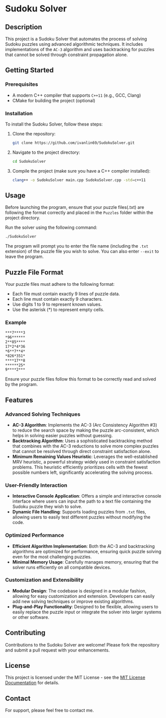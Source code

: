 # Sudoku Solver

## Description
This project is a Sudoku Solver that automates the process of solving Sudoku puzzles using advanced algorithmic techniques. It includes implementations of the `AC-3` algorithm and uses backtracking for puzzles that cannot be solved through constraint propagation alone.


## Getting Started

### Prerequisites

- A modern C++ compiler that supports `C++11` (e.g., GCC, Clang)
- CMake for building the project (optional)

### Installation
To install the Sudoku Solver, follow these steps:

1. Clone the repository:
   ```bash
   git clone https://github.com/ivanlin69/SudokuSolver.git
   ```
2. Navigate to the project directory:
   ```bash
   cd SudokuSolver
   ```
3. Compile the project (make sure you have a C++ compiler installed):
   ```bash
   clang++ -o SudokuSolver main.cpp SudokuSolver.cpp -std=c++11
   ```

## Usage
Before launching the program, ensure that your puzzle files(.txt) are following the format correctly and placed in the `Puzzles` folder within the project directory.

Run the solver using the following command:
```bash
./SudokuSolver
```
The program will prompt you to enter the file name (including the `.txt` extension) of the puzzle file you wish to solve. You can also enter `--exit` to leave the program.

## Puzzle File Format
Your puzzle files must adhere to the following format:

- Each file must contain exactly 9 lines of puzzle data.
- Each line must contain exactly 9 characters.
- Use digits 1 to 9 to represent known values.
- Use the asterisk (*) to represent empty cells.

### Example

```markdown
***7****3
*96******
2**85****
17*2*4*36
*6**7**4*
*826*351*
****17**8
******25*
9****2***
```
Ensure your puzzle files follow this format to be correctly read and solved by the program.

## Features

### Advanced Solving Techniques
- **AC-3 Algorithm**: Implements the AC-3 (Arc Consistency Algorithm #3) to reduce the search space by making the puzzle arc-consistent, which helps in solving easier puzzles without guessing.
- **Backtracking Algorithm**: Uses a sophisticated backtracking method that combines with the AC-3 reductions to solve more complex puzzles that cannot be resolved through direct constraint satisfaction alone.
- **Minimum Remaining Values Heuristic**: Leverages the well-established MRV heuristic, a powerful strategy widely used in constraint satisfaction problems. This heuristic efficiently prioritizes cells with the fewest possible numbers left, significantly accelerating the solving process.

### User-Friendly Interaction
- **Interactive Console Application**: Offers a simple and interactive console interface where users can input the path to a text file containing the Sudoku puzzle they wish to solve.
- **Dynamic File Handling**: Supports loading puzzles from `.txt` files, allowing users to easily test different puzzles without modifying the code.

### Optimized Performance
- **Efficient Algorithm Implementation**: Both the AC-3 and backtracking algorithms are optimized for performance, ensuring quick puzzle solving even for the most challenging puzzles.
- **Minimal Memory Usage**: Carefully manages memory, ensuring that the solver runs efficiently on all compatible devices.

### Customization and Extensibility
- **Modular Design**: The codebase is designed in a modular fashion, allowing for easy customization and extension. Developers can easily add new solving techniques or improve existing algorithms.
- **Plug-and-Play Functionality**: Designed to be flexible, allowing users to easily replace the puzzle input or integrate the solver into larger systems or other software.

## Contributing
Contributions to the Sudoku Solver are welcome! Please fork the repository and submit a pull request with your enhancements.

## License
This project is licensed under the MIT License - see the [MIT License Documentation](https://opensource.org/licenses/MIT) for details.

## Contact
For support, please feel free to contact me.
